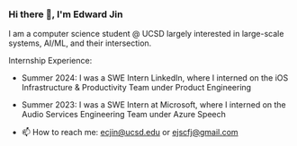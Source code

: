### Hi there 👋, I'm Edward Jin

I am a computer science student @ UCSD largely interested in large-scale systems, AI/ML, and their intersection. 

Internship Experience: 
- Summer 2024: I was a SWE Intern LinkedIn, where I interned on the iOS Infrastructure & Productivity Team under Product Engineering
- Summer 2023: I was a SWE Intern at Microsoft, where I interned on the Audio Services Engineering Team under Azure Speech

- 📫 How to reach me: ecjin@ucsd.edu or ejscfj@gmail.com   
